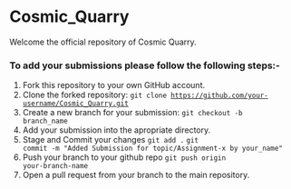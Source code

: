 # Cosmic_Quarry

Welcome the official repository of Cosmic Quarry.

### To add your submissions please follow the following steps:-
1. Fork this repository to your own GitHub account.
2. Clone the forked repository:
   <code>git clone https://github.com/your-username/Cosmic_Quarry.git</code>
3. Create a new branch for your submission:
   <code>git checkout -b branch_name</code>
4. Add your submission into the apropriate directory.
5. Stage and Commit your changes
   <code>git add .</code>
   <code>git commit -m "Added Submission for topic/Assignment-x by your_name" </code>
6. Push your branch to your github repo
   <code>git push origin your-branch-name</code>
8. Open a pull request from your branch to the main repository.

